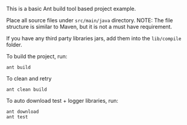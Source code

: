 This is a basic Ant build tool based project example.

Place all source files under `src/main/java` directory.
NOTE: The file structure is similar to Maven, but it is not a must have requirement.

If you have any third party libraries jars, add them into
the `lib/compile` folder.

To build the project, run:

    ant build
    
To clean and retry

    ant clean build
    
To auto download test + logger libraries, run:

    ant download
    ant test
    